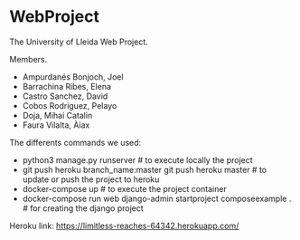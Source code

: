 # WebProject
The University of Lleida Web Project.

Members.
- Ampurdanés Bonjoch, Joel
- Barrachina Ribes, Elena
- Castro Sanchez, David
- Cobos Rodriguez, Pelayo
- Doja, Mihai Catalin
- Faura Vilalta, Àiax 

The differents commands we used:

- python3 manage.py runserver # to execute locally the project 
- git push heroku branch_name:master git push heroku master # to update or push the project to heroku
- docker-compose up # to execute the project container
- docker-compose run web django-admin startproject composeexample . # for creating the django project

Heroku link:
https://limitless-reaches-64342.herokuapp.com/
